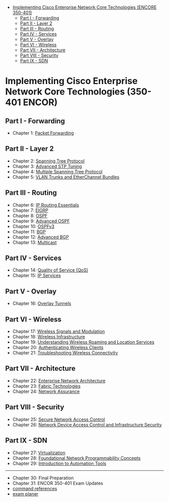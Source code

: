 - [Implementing Cisco Enterprise Network Core Technologies (ENCORE 350-401)](#implementing-cisco-enterprise-network-core-technologies-encore-350-401)
  - [Part I - Forwarding](#part-i---forwarding)
  - [Part II - Layer 2](#part-ii---layer-2)
  - [Part III - Routing](#part-iii---routing)
  - [Part IV - Services](#part-iv---services)
  - [Part V - Overlay](#part-v---overlay)
  - [Part VI - Wireless](#part-vi---wireless)
  - [Part VII - Architecture](#part-vii---architecture)
  - [Part VIII - Security](#part-viii---security)
  - [Part IX - SDN](#part-ix---sdn)

# Implementing Cisco Enterprise Network Core Technologies (350-401 ENCOR)

## Part I - Forwarding

* Chapter 1: [Packet Forwarding](./forwarding.md)

## Part II - Layer 2

* Chapter 2: [Spanning Tree Protocol](./02-04-STP.md#ch-2-stp)
* Chapter 3: [Advanced STP Tuning](./02-04-STP.md#ch-3-advanced-stp-tunning)
* Chapter 4: [Multiple Spanning Tree Protocol](./02-04-STP.md#ch-4-multiple-spanning-tree-protocol)
* Chapter 5: [VLAN Trunks and EtherChannel Bundles](./05-vlan-trunk-etherchannel.md)

## Part III - Routing

* Chapter 6: [IP Routing Essentials](./06-routing-basics.md)
* Chapter 7: [EIGRP](./07-EIGRP.md)
* Chapter 8: [OSPF](./08-10-OSPF.md#basics)
* Chapter 9: [Advanced OSPF](./08-10-OSPF.md#advanced-ospf)
* Chapter 10: [OSPFv3](./08-10-OSPF.md#ospfv3)
* Chapter 11: [BGP](./11-12-BGP.md#basics)
* Chapter 12: [Advanced BGP](./11-12-BGP.md#advanced)
* Chapter 13: [Multicast](./13-multicast.md)

## Part IV - Services

* Chapter 14: [Quality of Service (QoS)](./14-QoS.md)
* Chapter 15: [IP Services](./15-ip-services.md)

## Part V - Overlay

* Chapter 16: [Overlay Tunnels](./16-overlay.md)

## Part VI - Wireless

* Chapter 17: [Wireless Signals and Modulation](./17-wireless.md#basics)
* Chapter 18: [Wireless Infrastructure](./17-wireless.md#wireless-infrastructure)
* Chapter 19: [Understanding Wireless Roaming and Location Services](./17-wireless.md#understanding-wireless-roaming-and-location-services)
* Chapter 20: [Authenticating Wireless Clients](./17-wireless.md#authenticating-wireless-clients)
* Chapter 21: [Troubleshooting Wireless Connectivity](./17-wireless.md#troubleshooting-wireless-connectivity)

## Part VII - Architecture

* Chapter 22: [Enterprise Network Architecture](./22-enterprise-arch.md)
* Chapter 23: [Fabric Technologies](./23-SD-Access-WAN.md)
* Chapter 24: [Network Assurance](./24-assurance.md)

## Part VIII - Security

* Chapter 25: [Secure Network Access Control](./25-secure-network-access.md)
* Chapter 26: [Network Device Access Control and Infrastructure Security](./26-secure-device-access.md)

## Part IX - SDN

* Chapter 27: [Virtualization](./27-SDN.md)
* Chapter 28: [Foundational Network Programmability Concepts](./28-29-automation.md#network-programmability-concepts)
* Chapter 29: [Introduction to Automation Tools](./28-29-automation.md#automation-tools)

---

* Chapter 30: Final Preparation
* Chapter 31: ENCOR 350-401 Exam Updates
* [command references](./command-reference.md)
* [exam planer](./planner.md)
